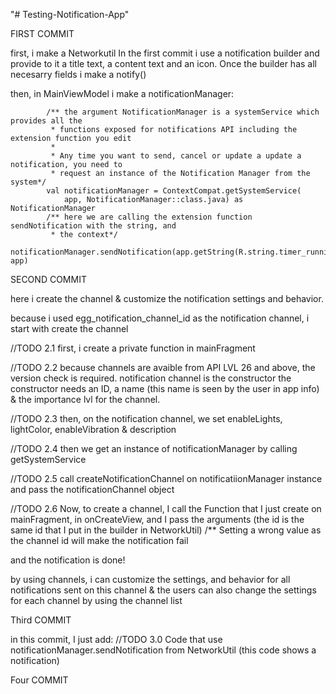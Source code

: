 "# Testing-Notification-App"

>>>>>>>>>>>>>>>>>>>>>>>>>>>>>>>>>>>>>>>>>>>>>>>>>>>>>>>>>

FIRST COMMIT

first, i make a Networkutil In the first commit i use a notification builder and provide to it a title text, a content text and an icon. Once the builder has all necesarry fields i make a notify()

then, in MainViewModel i make a notificationManager:

            /** the argument NotificationManager is a systemService which provides all the
             * functions exposed for notifications API including the extension function you edit
             *
             * Any time you want to send, cancel or update a update a notification, you need to
             * request an instance of the Notification Manager from the system*/
            val notificationManager = ContextCompat.getSystemService(
                app, NotificationManager::class.java) as NotificationManager
            /** here we are calling the extension function sendNotification with the string, and
             * the context*/
            notificationManager.sendNotification(app.getString(R.string.timer_running), app)

>>>>>>>>>>>>>>>>>>>>>>>>>>>>>>>>>>>>>>>>>>>>>>>>>>>>>>>>

SECOND COMMIT

here i create the channel & customize the notification settings and behavior.

because i used egg_notification_channel_id as the notification channel, i start with create the channel

//TODO 2.1
first, i create a private function in mainFragment

//TODO 2.2
because channels are avaible from API LVL 26 and above, the version check is required.
notification channel is the constructor
the constructor needs an ID, a name (this name is seen by the user in app info) & the importance lvl for the channel.

//TODO 2.3
then, on the notification channel, we set enableLights, lightColor, enableVibration & description

//TODO 2.4
then we get an instance of notificationManager by calling getSystemService

//TODO 2.5
call createNotificationChannel on notificatiionManager instance and pass the notificationChannel object

//TODO 2.6
Now, to create a channel, I call the Function that I just create on mainFragment, in onCreateView, and I pass the arguments (the id is the same id that I put in the builder in NetworkUtil) /** Setting a wrong value as the channel id will make the notification fail

and the notification is done!

by using channels, i can customize the settings, and behavior for all notifications sent on this channel & the users can also change the settings for each channel by using the channel list

>>>>>>>>>>>>>>>>>>>>>>>>>>>>>>>>>>>>>>>>>>>>>>>>>>>>>>>>>>

Third COMMIT

in this commit, I just add:
//TODO 3.0
Code that use notificationManager.sendNotification from NetworkUtil (this code shows a notification)

>>>>>>>>>>>>>>>>>>>>>>>>>>>>>>>>>>>>>>>>>>>>>>>>>>>>>>>>>

Four COMMIT
